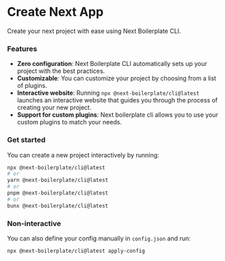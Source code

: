 # Create Next App

Create your next project with ease using Next Boilerplate CLI.

### Features

- **Zero configuration**: Next Boilerplate CLI automatically sets up your project with the best practices.
- **Customizable**: You can customize your project by choosing from a list of plugins.
- **Interactive website**: Running `npx @next-boilerplate/cli@latest` launches an interactive website that guides you through the process of creating your new project.
- **Support for custom plugins**: Next boilerplate cli allows you to use your custom plugins to match your needs.

### Get started

You can create a new project interactively by running:

```bash
npx @next-boilerplate/cli@latest
# or
yarn @next-boilerplate/cli@latest
# or
pnpm @next-boilerplate/cli@latest
# or
bunx @next-boilerplate/cli@latest
```

### Non-interactive

You can also define your config manually in `config.json` and run:

```bash
npx @next-boilerplate/cli@latest apply-config
```
